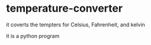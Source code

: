 # temperature-converter
it  coverts  the tempters for Celsius, Fahrenheit, and kelvin 

it is a python program
